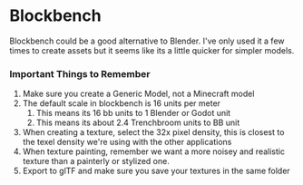 # Blockbench
Blockbench could be a good alternative to Blender. I've only used it a few times to create assets but it seems like its a little quicker for simpler models.

### Important Things to Remember

1. Make sure you create a Generic Model, not a Minecraft model
2. The default scale in blockbench is 16 units per meter
   1. This means its 16 bb units to 1 Blender or Godot unit
   2. This means its about 2.4 Trenchbroom units to BB unit
3.  When creating a texture, select the 32x pixel density, this is closest to the texel density we're using with the other applications
4.  When texture painting, remember we want a more noisey and realistic texture than a painterly or stylized one.
5.  Export to glTF and make sure you save your textures in the same folder